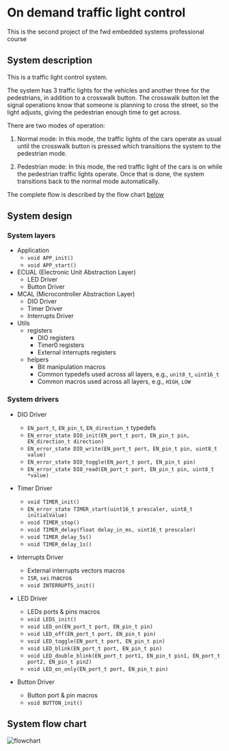 # On demand traffic light control

This is the second project of the fwd embedded systems professional course

## System description

This is a traffic light control system.

The system has 3 traffic lights for the vehicles and another three for the pedestrians, in addition to a crosswalk button. The crosswalk button let the signal operations know that someone is planning to cross the street, so the light adjusts, giving the pedestrian enough time to get across.

There are two modes of operation:

1. Normal mode: In this mode, the traffic lights of the cars operate as usual until the crosswalk button is pressed which transitions the system to the pedestrian mode.

2. Pedestrian mode: In this mode, the red traffic light of the cars is on while the pedestrian traffic lights operate. Once that is done, the system transitions back to the normal mode automatically.

The complete flow is described by the flow chart [below](#system-flow-chart)

## System design

### System layers

- Application
  - `void APP_init()`
  - `void APP_start()`
- ECUAL (Electronic Unit Abstraction Layer)
  - LED Driver
  - Button Driver
- MCAL (Microcontroller Abstraction Layer)
  - DIO Driver
  - Timer Driver
  - Interrupts Driver
- Utils
  - registers
    - DIO registers
    - Timer0 registers
    - External interrupts registers
  - helpers
    - Bit manipulation macros
    - Common typedefs used across all layers, e.g., `unit8_t`, `uint16_t`
    - Common macros used across all layers, e.g., `HIGH`, `LOW`

### System drivers

- DIO Driver

  - `EN_port_t`, `EN_pin_t`, `EN_direction_t` typedefs
  - `EN_error_state DIO_init(EN_port_t port, EN_pin_t pin, EN_direction_t direction)`
  - `EN_error_state DIO_write(EN_port_t port, EN_pin_t pin, uint8_t value)`
  - `EN_error_state DIO_toggle(EN_port_t port, EN_pin_t pin)`
  - `EN_error_state DIO_read(EN_port_t port, EN_pin_t pin, uint8_t *value)`

- Timer Driver

  - `void TIMER_init()`
  - `EN_error_state TIMER_start(uint16_t prescaler, uint8_t initialValue)`
  - `void TIMER_stop()`
  - `void TIMER_delay(float delay_in_ms, uint16_t prescaler)`
  - `void TIMER_delay_5s()`
  - `void TIMER_delay_1s()`

- Interrupts Driver

  - External interrupts vectors macros
  - `ISR`, `sei` macros
  - `void INTERRUPTS_init()`

- LED Driver

  - LEDs ports & pins macros
  - `void LEDS_init()`
  - `void LED_on(EN_port_t port, EN_pin_t pin)`
  - `void LED_off(EN_port_t port, EN_pin_t pin)`
  - `void LED_toggle(EN_port_t port, EN_pin_t pin)`
  - `void LED_blink(EN_port_t port, EN_pin_t pin)`
  - `void LED_double_blink(EN_port_t port1, EN_pin_t pin1, EN_port_t port2, EN_pin_t pin2)`
  - `void LED_on_only(EN_port_t port, EN_pin_t pin)`

- Button Driver
  - Button port & pin macros
  - `void BUTTON_init()`

## System flow chart
![flowchart](https://user-images.githubusercontent.com/76496317/199082231-ed8e28b7-f274-40a1-91bc-5737ca78b1c6.png)

